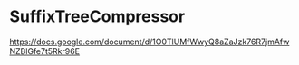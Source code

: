 # SuffixTreeCompressor
https://docs.google.com/document/d/1O0TlUMfWwyQ8aZaJzk76R7jmAfwNZBlGfe7t5Rkr96E
